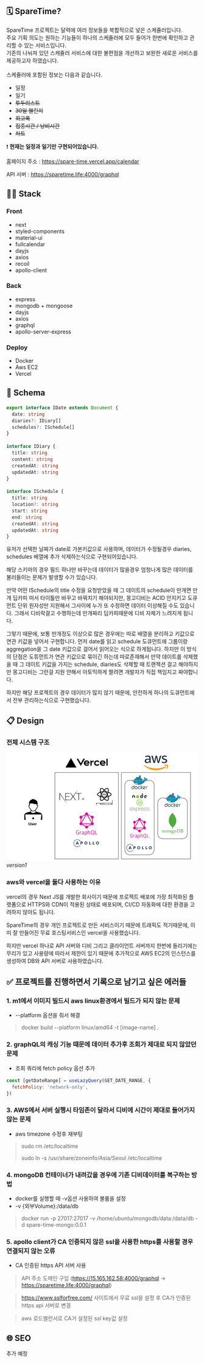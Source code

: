 ## 🗓 SpareTime?

SpareTime 프로젝트는 달력에 여러 정보들을 복합적으로 넣은 스케쥴러입니다.<br/>
주요 기획 의도는 원하는 기능들이 하나의 스케쥴러에 모두 들어가 한번에 확인하고 관리할 수 있는 서비스입니다.<br/>
기존의 나눠져 있던 스케쥴러 서비스에 대한 불편점을 개선하고 보완한 새로운 서비스를 제공하고자 하였습니다.<br/><br/>
스케쥴러에 포함된 정보는 다음과 같습니다.<br/>

- 일정
- 일기
- <del>투두리스트</del>
- <del>30일 챌린지</del>
- <del>회고록</del>
- <del>집중시간 / 낭비시간</del>
- <del>차트</del>

❗ <strong>현재는 일정과 일기만 구현되어있습니다.</strong>

홈페이지 주소 : https://spare-time.vercel.app/calendar

API 서버 : https://sparetime.life:4000/graphql

## 🧑‍💻 Stack

### Front

- next
- styled-components
- material-ui
- fullcalendar
- dayjs
- axios
- recoil
- apollo-client

### Back

- express
- mongodb + mongoose
- dayjs
- axios
- graphql
- apollo-server-express

### Deploy

- Docker
- Aws EC2
- Vercel

## 📁 Schema

```typescript jsx
export interface IDate extends Document {
  date: string
  diaries?: IDiary[]
  schedules?: ISchedule[]
}

interface IDiary {
  title: string
  content: string
  createdAt: string
  updatedAt: string
}

interface ISchedule {
  title: string
  location?: string
  start: string
  end: string
  createdAt: string
  updatedAt: string
}
```

유저가 선택한 날짜가 date로 가본키값으로 사용하며, 데이터가 수정될경우 diaries, schedules 배열에 추가 삭제하는식으로 구현되어있습니다.

해당 스키마의 경우 필드 하나만 바꾸는데 데이터가 많을경우 엄청나게 많은 데이터를 불러들이는 문제가 발생할 수가 있습니다.

만약 어떤 ISchedule의 title 수정을 요청받았을 때 그 데이트의 schedule이 만개면 만개 딥카피 떠서 타이틀만 바꾸고 바꿔치기 해야되지만,
몽고디비는 ACID 안지키고 도큐먼트 단위 원자성만 지원해서 그사이에 누가 또 수정하면 데이터 이상해질 수도 있습니다. 그래서 디비락걸고 수행하는데 만개짜리 딥카피때문에 디비 자체가 느려지게 됩니다.

그렇기 때문에, 보통 만개정도 이상으로 많은 경우에는 따로 배열을 분리하고 키값으로 연관 키값을 넣어서 구현합니다.
먼저 date를 읽고 schedule 도큐먼트에 그룹이랑 aggregation을 그 date 키값으로 걸어서 읽어오는 식으로 하게됩니다.
하지만 이 방식의 단점은 도튜먼트가 연관 키값으로 묶이긴 하는데 따로존재해서 만약 데이트를 삭제했을 때 그 데이트 키값을 가지는 schedule, diaries도 삭제할 때
트랜젝션 걸고 해야하지만 몽고디비는 그런걸 지원 안해서 아토믹하게 짤려면 개발자가 직접 책임지고 짜야합니다.

하지만 해당 프로젝트의 경우 데이터가 많지 않기 때문에, 안전하게 하나의 도큐먼트에서 전부 관리하는식으로 구현했습니다.

## 📋 Design

### 전체 시스템 구조

![image](./images/전체시스템구조.png)
*version1*

### aws와 vercel을 둘다 사용하는 이유

vercel의 경우 Next JS를 개발한 회사이기 때문에 프로젝트 배포에 가장 최적화된 플랫폼으로
HTTPS와 CDN이 적용된 상태로 배포되며, CI/CD 자동화에 대한 환경을 고려하지 않아도 됩니다.

SpareTime의 경우 개인 프로젝트로 만든 서비스이기 때문에 트래픽도 적기때문에, 이미 잘 만들어진 무료 호스팅서비스인 vercel을 사용했습니다.

하지만 vercel 하나로 API 서버와 디비 그리고 클라이언트 서버까지 한번에 돌리기에는 무리가 있고 사용량에 따라서 제한이 있기 때문에 추가적으로 AWS EC2의 인스턴스를 생성하여
DB와 API 서버로 사용하였습니다.

## ✅ 프로젝트를 진행하면서 기록으로 남기고 싶은 에러들

### 1. m1에서 이미지 빌드시 aws linux환경에서 빌드가 되지 않는 문제

- --platform 옵션을 줘서 해결

> docker build --platform linux/amd64 -t [image-name] .

### 2. graphQL의 캐싱 기능 때문에 데이터 추가후 조회가 제대로 되지 않았던 문제

- 조회 쿼리에 fetch policy 옵션 추가

```javascript
const [getDateRange] = useLazyQuery(GET_DATE_RANGE, {
  fetchPolicy: 'network-only',
})
```

### 3. AWS에서 서버 실행시 타임존이 달라서 디비에 시간이 제대로 들어가지 않는 문제

- aws timezone 수정후 재부팅

> sudo rm /etc/localtime
>
> sudo ln -s /usr/share/zoneinfo/Asia/Seoul /etc/localtime

### 4. mongoDB 컨테이너가 내려갔을 경우에 기존 디비데이터를 복구하는 방법

- docker를 실행할 때 -v옵션 사용하여 볼륨을 설정
- -v {외부Volume}:/data/db

> docker run -p 27017:27017 -v /home/ubuntu/mongodb/data:/data/db -d spare-time-mongo:0.0.1

### 5. apollo client가 CA 인증되지 않은 ssl을 사용한 https를 사용할 경우 연결되지 않는 오류

- CA 인증된 https API 서버 사용

> API 주소 도메인 구입 (https://15.165.162.58:4000/graphql -> https://sparetime.life:4000/graphql)

> https://www.sslforfree.com/ 사이트에서 무료 ssl을 설정 후 CA가 인증된 https api 서버로 변경

> aws 로드밸런서로 CA가 설정된 ssl key값 설정

## 🌐 SEO

추가 예정